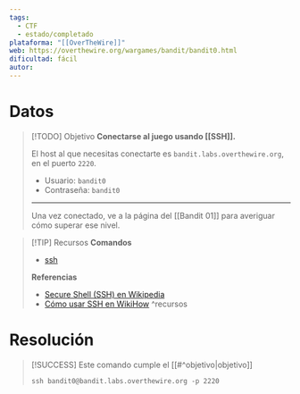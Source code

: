 ```yaml
---
tags:
  - CTF
  - estado/completado
plataforma: "[[OverTheWire]]"
web: https://overthewire.org/wargames/bandit/bandit0.html
dificultad: fácil
autor:
---
```

# Datos

> [!TODO] Objetivo
> **Conectarse al juego usando [[SSH]].**
> 
> El host al que necesitas conectarte es `bandit.labs.overthewire.org`, en el puerto `2220`.
> 
> - Usuario: `bandit0`
> - Contraseña: `bandit0`
> 
> ---
> 
> Una vez conectado, ve a la página del [[Bandit 01]] para averiguar cómo superar ese nivel.

> [!TIP] Recursos
> **Comandos**
> - [ssh](https://man7.org/linux/man-pages/man1/ssh.1.html)
> 
> **Referencias**
> - [Secure Shell (SSH) en Wikipedia](https://en.wikipedia.org/wiki/Secure_Shell)
> - [Cómo usar SSH en WikiHow](https://en.wikipedia.org/wiki/Secure_Shell)
^recursos

# Resolución

> [!SUCCESS] Este comando cumple el [[#^objetivo|objetivo]]
> ```shell
> ssh bandit0@bandit.labs.overthewire.org -p 2220
> ```
